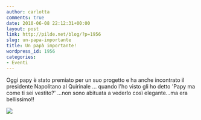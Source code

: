 ```yaml
---
author: carlotta
comments: true
date: 2010-06-08 22:12:31+00:00
layout: post
link: http://pilde.net/blog/?p=1956
slug: un-papa-importante
title: Un papà importante!
wordpress_id: 1956
categories:
- Eventi
---
```


Oggi papy è stato premiato per un suo progetto e ha anche incontrato il presidente Napolitano al Quirinale ... quando l'ho visto gli ho detto 'Papy ma come ti sei vestito?' ...non sono abituata a vederlo così elegante...ma era bellissimo!!

![](http://pilde.net/blog/wp-content/uploads/2010/06/premio_resize.jpg)



